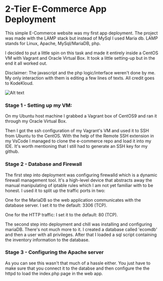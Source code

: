# 2-Tier E-Commerce App Deployment

This simple E-Commerce website was my first app deployment.
The project was made with the LAMP stack but instead of MySql I used Maria db.
LAMP stands for Linux, Apache, MySql/MariaDB, php.

I decided to put a little spin on this task and made it entirely inside a CentOS VM with Vagrant and Oracle Virtual Box. It took a little setting-up but in the end it all worked out.

Disclaimer: The javascript and the php logic/interface weren't done by me. My only interaction with them is editing a few lines of texts. All credit goes to KodeKloud.


![Alt text](./home/plamen/E-Commerce_Deployment/gifIndex.gif)

### Stage 1 - Setting up my VM:

On my Ubuntu host machine I grabbed a Vagrant box of CentOS9 and ran it through my Oracle Virtual Box. 

Then I got the ssh configuration of my Vagrant's VM and used it to SSH from Ubuntu to the CentOS. With the help of the Remote SSH extension in my VsCode I managed to clone the e-commerce repo and load it into my IDE. It's worth mentioning that I still had to generate an SSH key for my github.


### Stage 2 - Database and Firewall

The first step into deployment was configuring firewalld which is a dynamic firewall management tool. It's a high-level device that abstracts away the manual manipulating of iptable rules which I am not yet familiar with to be honest. 
I used it to split up the traffic ports in two:

One for the MariaDB so the web application communicates with the database server.
I set it to the default: 3306 (TCP).

One for the HTTP traffic:
I set it to the default: 80 (TCP).

The second step into deployment and chill was installing and configuring mariaDB.
There's not much more to it. I created a database called 'ecomdb' and then a user with all privileges. After that I loaded a sql script containing the inventory information to the database.


### Stage 3 - Configuring the Apache server

As you can see this wasn't that much of a hassle either. You just have to make sure that you connect it to the databse and then configure the the httpd to load the index.php page in the web app.

